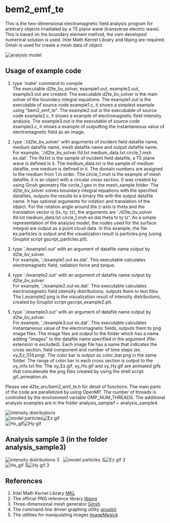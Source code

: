 # bem2_emf_te  

This is the two-dimensional electromagnetic field analysis program for arbitrary objects irradiated by a TE plane wave (transverse electric wave).  
This is based on the boundary element method, the own developed numerical solution is used.
Intel Math Kernel Library and libpng are required. 
Gmsh is used for create a mesh data of object.  

![analysis model](model_te.png "analysis model")  

## Usage of example code  

1. type 'make' command to compile  
   The executable d2te_bv_solver, example1.out, example2.out, example3.out are created. 
   The executable d2te_bv_solver is the main solver of the boundary integral equations. 
   The example1.out is the executable of source code example1.c, it shows a simplest example using "bem2_emf_te". 
   The example2.out is the execubable of source code example2.c, it shows a example of electromagnetic field intensity analysis. 
   The example3.out is the executable of source code example3.c, it shows a example of outputting the instantaneous value of electromagnetic field as an image.

2. type './d2te_bv_solver' with arguments of incident field datafile name, medium datafile name, mesh datafile name and output dafafile name.  
   For example, './d2te_bv_solver ifd.txt medium_data.txt circle_1.msh ex.dat'. 
   The ifd.txt is the sample of incident field datafile, a TE plane wave is defined in it.
   The medium_data.txt is the sample of medium datafile, one medium is defined in it. The domain numbers are assigned to the medium from 1 in order. 
   The circle_1.msh is the example of mesh datafile, it is an object with a circular cross sectios. 
   It was created by using Gmsh geometry file circle_1.geo in the mesh_sample folder. 
   The d2te_bv_solver solves boundary integral equations with the specified datafiles, outputs the results to a binary file with the output datafile name. 
   It has optional arguments for rotation and translation of the object.
   For the rotation angle around the z-axis is theta and the translation vector is (tx, ty, tz), the arguments are './d2te_bv_solver ifd.txt medium_data.txt circle_1.msh ex.dat theta tx ty tz'.
   As a simple representation of the analysis model, the nodes used for the surface integral are output as a point cloud data. 
   In this example, the file ex.particles is output and the visualization result is particles.png (using Gnuplot script gscript_particles.plt).  
   
3. type './example1.out' with an argument of datafile name output by d2te_bv_solver.  
   For example, './example1.out ex.dat'. 
   This executable calculates electromagnetic field, radiation force and torque.  
  
4. type './example2.out' with an argument of datafile name output by d2te_bv_solver.  
   For example, './example2.out ex.dat'. 
   This executable calculates electromagnetic field intensity distributions, outputs them to text files. 
   The I_example2.png is the visualization result of intensity distributions, created by Gnuplot script gscript_example2.plt.  

5. type './example3.out' with an argument of datafile name output by d2te_bv_solver.  
   For example, './example3.out ex.dat'. 
   This executable calculates instantaneous value of the electromagnetic fields, outputs them to png image files. 
   The image files are output to the folder which has a name adding "images" to the datafile name specified in the argument (file-extension is excluded). 
   Each image file has a name that indicates the cross section, field component and number of time steps (ex. xy_Ez_014.png). 
   The color bar is output as color_bar.png in the same folder. 
   The range of color bar in each cross section is output to the xy_info.txt file. 
   The xy_Ez.gif, xy_Hx.gif and xy_Hy.gif are animated gifs that concatenate the png files created by using the shell script gif_animation.sh.  
   
Please see d2te_src/bem2_emf_te.h for detail of functions. 
The main parts of the code are parallelized by using OpenMP. 
The number of threads is controlled by the environment variable OMP_NUM_THREADS. 
The additional analysis examples are in the folder analysis_sample1 ~ analysis_sample4.

![intensity distributions](I_example2.png "intensity distributions (I_example2.png)")  
![model particles](particles.png "image of the object (particles.png)")![Ez gif](xy_Ez.gif "instantaneous value of the E_z (xy_Ez.gif)")  
![Hx_gif](xy_Hx.gif "instantaneous value of the H_x (xy_Hx.gif)")![Hy gif](xy_Hy.gif "instantaneous value of the H_y (xy_Hy.gif)")  


## Analysis sample 3 (in the folder analysis_sample3)  

![intensity distributions 3](analysis_sample3/I_example2.png "intensity distributions (analysis_sample3/I_example2.png)")  
![model particles 3](analysis_sample3/particles.png "image of the object (analysis_sample3/particles.png)")![Ez gif 3](analysis_sample3/xy_Ez.gif "instantaneous value of the E_z (analysis_sample3/xy_Ez.gif)")  
![Hx_gif 3](analysis_sample3/xy_Hx.gif "instantaneous value of the H_x (analysis_sample3/xy_Hx.gif)")![Hy gif 3](analysis_sample3/xy_Hy.gif "instantaneous value of the H_y (analysis_sample3/xy_Hy.gif)")  


## References  

1. Intel Math Kernel Library [MKL](https://software.intel.com/mkl)  
2. The official PNG reference library [libpng](http://www.libpng.org/pub/png/libpng.html)  
3. Three-dimensional mesh generator [Gmsh](https://gmsh.info/)  
4. The command-line driven graphing utility [gnuplot](http://www.gnuplot.info/)  
5. The utilities for manipulating images [ImageMagick](https://imagemagick.org/)  
